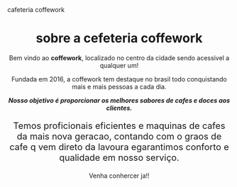 <!DOCTYPE html>
<html lang="pt-br">  
 <head>
  <meta charset="UTF-8">
  <tittle>cafeteria coffework</tittle>
  
  <style>
    p {
       text-align: center
    }
  </style>
</head> 

<body> 
  <h1 style="text-align: center; background #CCCCCC">sobre a cefeteria coffework</h1>
  <p style="">Bem vindo ao <strong>coffework</strong>, localizado no centro da cidade sendo acessivel a qualquer um!</p>
  
  <p style="text-align: center">Fundada em 2016, a coffework tem destaque no brasil todo conquistando mais e mais pessoas a cada dia.</p>
  
  <p style="text-align: center"><em><strong>Nosso objetivo é proporcionar os      melhores sabores de cafes e doces aos clientes.</strong></em></p>
  
  <p style="font-size: 20px;text">Temos proficionais eficientes e maquinas de cafes da mais nova geracao, contando com o graos de cafe q vem direto da lavoura egarantimos conforto e qualidade em nosso serviço.</p>
  
  <p style="text-align: center">Venha conhercer ja!!</p>
  </body>
</html>
